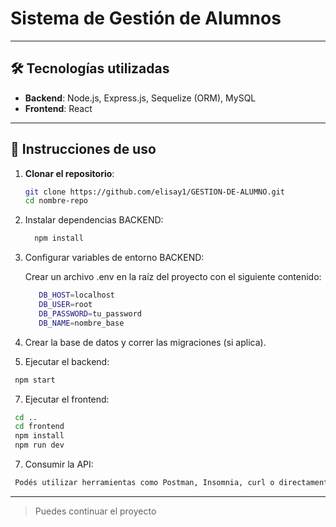 # Sistema de Gestión de Alumnos
---

## 🛠 Tecnologías utilizadas

- **Backend**: Node.js, Express.js, Sequelize (ORM), MySQL
- **Frontend**: React

---

## 🚀 Instrucciones de uso

1. **Clonar el repositorio**:

   ```bash
   git clone https://github.com/elisay1/GESTION-DE-ALUMNO.git
   cd nombre-repo
   
2. Instalar dependencias BACKEND:

   ```bash
     npm install
   
3. Configurar variables de entorno BACKEND:

    Crear un archivo .env en la raíz del proyecto con el siguiente contenido:
   ```bash
      DB_HOST=localhost
      DB_USER=root
      DB_PASSWORD=tu_password
      DB_NAME=nombre_base

4. Crear la base de datos y correr las migraciones (si aplica).

6. Ejecutar el backend:

  ```bash
   npm start
  ```

7. Ejecutar el frontend:
  
  ```bash
   cd ..
   cd frontend
   npm install
   npm run dev
  ```

7. Consumir la API:
  
  ```bash
   Podés utilizar herramientas como Postman, Insomnia, curl o directamente desde la interfaz web (si está implementada).
 ```

---
>Puedes continuar el proyecto 